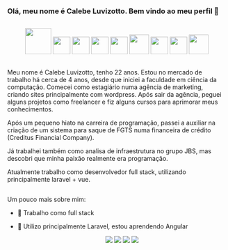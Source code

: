 ### Olá, meu nome é Calebe Luvizotto. Bem vindo ao meu perfil 👋

##

<div align="center">
  <img width="60" src="https://cdn.jsdelivr.net/gh/devicons/devicon/icons/php/php-plain.svg" />
  <img width="40" src="https://cdn.jsdelivr.net/gh/devicons/devicon/icons/javascript/javascript-plain.svg" />
  <img width="40" src="https://cdn.jsdelivr.net/gh/devicons/devicon/icons/html5/html5-plain.svg" />
  <img width="40" src="https://cdn.jsdelivr.net/gh/devicons/devicon/icons/css3/css3-plain.svg" />
  <img width="40" src="https://cdn.jsdelivr.net/gh/devicons/devicon/icons/flutter/flutter-plain.svg" />
  <img width="45" src="https://cdn.jsdelivr.net/gh/devicons/devicon/icons/bootstrap/bootstrap-plain.svg" />
  <img width="40" src="https://cdn.jsdelivr.net/gh/devicons/devicon/icons/angularjs/angularjs-plain.svg" />
  <img width="40" src="https://cdn.jsdelivr.net/gh/devicons/devicon/icons/laravel/laravel-plain-wordmark.svg" />
  <img width="45" src="https://cdn.jsdelivr.net/gh/devicons/devicon/icons/mysql/mysql-original-wordmark.svg" />
</div>

##
  
Meu nome é Calebe Luvizotto, tenho 22 anos. Estou no mercado de trabalho há cerca de 4 anos, desde que iniciei a faculdade em ciência da computação.
Comecei como estagiário numa agência de marketing, criando sites principalmente com wordpress. Após sair da agência, peguei alguns projetos como freelancer e fiz alguns cursos para aprimorar meus conhecimentos.

Após um pequeno hiato na carreira de programação, passei a auxiliar na criação de um sistema para saque de FGTS numa financeira de crédito (Creditus Financial Company). 

Já trabalhei também como analisa de infraestrutura no grupo JBS, mas descobri que minha paixão realmente era programação.

Atualmente trabalho como desenvolvedor full stack, utilizando principalmente laravel + vue.

##
  
Um pouco mais sobre mim:

- 🔭 Trabalho como full stack
- 🌱 Utilizo principalmente Laravel, estou aprendendo Angular

  <div align="center">
    <a href="https://instagram.com/calebe_luvizotto" target="_blank"><img src="https://img.shields.io/badge/-Instagram-%23E4405F?style=for-the-badge&logo=instagram&logoColor=white" target="_blank"></a>
   <a href="https://discord.gg/luvizotto" target="_blank"><img src="https://img.shields.io/badge/Discord-7289DA?style=for-the-badge&logo=discord&logoColor=white" target="_blank"></a> 
    <a href = "mailto:luvizott0@outlook.com"><img src="https://img.shields.io/badge/Microsoft_Outlook-0078D4?style=for-the-badge&logo=microsoft-outlook&logoColor=white"></a>
    <a href="https://www.linkedin.com/in/calebe-luvizotto-da-cruz/" target="_blank"><img src="https://img.shields.io/badge/-LinkedIn-%230077B5?style=for-the-badge&logo=linkedin&logoColor=white" target="_blank"></a>
  </div>
